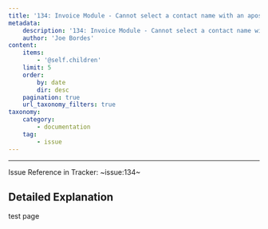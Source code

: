 ```yaml
---
title: '134: Invoice Module - Cannot select a contact name with an apostrophe'
metadata:
    description: '134: Invoice Module - Cannot select a contact name with an apostrophe'
    author: 'Joe Bordes'
content:
    items:
        - '@self.children'
    limit: 5
    order:
        by: date
        dir: desc
    pagination: true
    url_taxonomy_filters: true
taxonomy:
    category:
        - documentation
    tag:
        - issue
---
```

---
Issue Reference in Tracker: ~issue:134~

## Detailed Explanation

test page